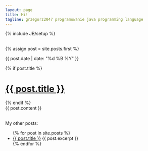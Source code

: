 ```yaml
---
layout: page
title: Hi!
tagline: grzegorz2047 programowanie java programming language
---
```

{% include JB/setup %}

<br/>
{% assign post = site.posts.first %}
<a href="{{ post.url }}"></a>
<p class="blogdate">{{ post.date | date: "%d %B %Y" }}</p>
{% if post.title %}
  <h1 class="entry-title">
    <a href="{{ root_url }}{{ post.url }}">{{ post.title }}</a>
  </h1>      
{% endif %}
<div class="entry-content">{{ post.content }}</div>
<br/>



My other posts:
<ul>
{% for post in site.posts %}
<li>
  <a href="{{ post.url }}">{{ post.title }}</a>
  {{ post.excerpt }}
</li>
{% endfor %}
</ul>